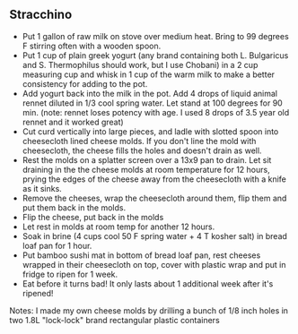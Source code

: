 ## Stracchino

* Put 1 gallon of raw milk on stove over medium heat. Bring to 99 degrees F stirring often with a wooden spoon.
* Put 1 cup of plain greek yogurt (any brand containing both L. Bulgaricus and S. Thermophilus should work, but I use Chobani) in a 2 cup measuring cup and whisk in 1 cup of the warm milk to make a better consistency for adding to the pot.
* Add yogurt back into the milk in the pot. Add 4 drops of liquid animal rennet diluted in 1/3 cool spring water. Let stand at 100 degrees for 90 min. (note: rennet loses potency with age. I used 8 drops of 3.5 year old rennet and it worked great)
* Cut curd vertically into large pieces, and ladle with slotted spoon into cheesecloth lined cheese molds. If you don't line the mold with cheesecloth, the cheese fills the holes and doesn't drain as well.
* Rest the molds on a splatter screen over a 13x9 pan to drain. Let sit draining in the the cheese molds at room temperature for 12 hours, prying the edges of the cheese away from the cheesecloth with a knife as it sinks.
* Remove the cheeses, wrap the cheesecloth around them, flip them and put them back in the molds.
* Flip the cheese, put back in the molds
* Let rest in molds at room temp for another 12 hours.
* Soak in brine (4 cups cool 50 F spring water + 4 T kosher salt) in bread loaf pan for 1 hour.
* Put bamboo sushi mat in bottom of bread loaf pan, rest cheeses wrapped in their cheesecloth on top, cover with plastic wrap and put in fridge to ripen for 1 week.
* Eat before it turns bad! It only lasts about 1 additional week after it's ripened!

Notes: I made my own cheese molds by drilling a bunch of 1/8 inch holes in two 1.8L "lock-lock" brand rectangular plastic containers

